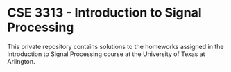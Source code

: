 # CSE 3313 - Introduction to Signal Processing

This private repository contains solutions to the homeworks assigned in the Introduction to Signal Processing course at the University of Texas at Arlington.

